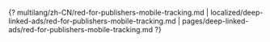 {? multilang/zh-CN/red-for-publishers-mobile-tracking.md | localized/deep-linked-ads/red-for-publishers-mobile-tracking.md | pages/deep-linked-ads/red-for-publishers-mobile-tracking.md ?}
